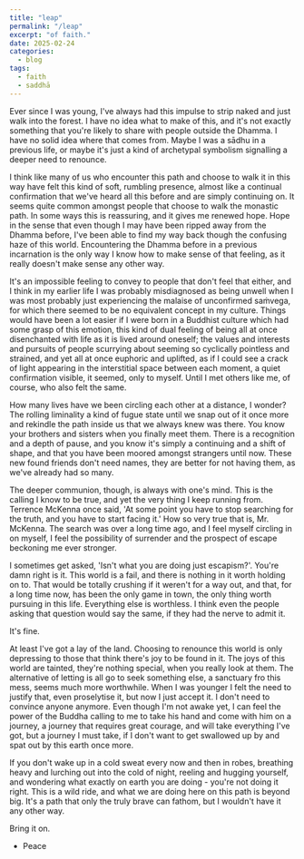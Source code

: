 ```yaml
---
title: "leap"
permalink: "/leap" 
excerpt: "of faith."
date: 2025-02-24
categories:
  - blog 
tags: 
  - faith
  - saddhā
--- 
```


Ever since I was young, I've always had this impulse to strip naked and just walk into the forest. I have no idea what to make of this, and it's not exactly something that you're likely to share with people outside the Dhamma. I have no solid idea where that comes from. Maybe I was a sādhu in a previous life, or maybe it's just a kind of archetypal symbolism signalling a deeper need to renounce.

I think like many of us who encounter this path and choose to walk it in this way have felt this kind of soft, rumbling presence, almost like a continual confirmation that we've heard all this before and are simply continuing on. It seems quite common amongst people that choose to walk the monastic path. In some ways this is reassuring, and it gives me renewed hope. Hope in the sense that even though I may have been ripped away from the Dhamma before, I've been able to find my way back though the confusing haze of this world. Encountering the Dhamma before in a previous incarnation is the only way I know how to make sense of that feeling, as it really doesn't make sense any other way. 

It's an impossible feeling to convey to people that don't feel that either, and I think in my earlier life I was probably misdiagnosed as being unwell when I was most probably just experiencing the malaise of unconfirmed saṁvega, for which there seemed to be no equivalent concept in my culture. Things would have been a lot easier if I were born in a Buddhist culture which had some grasp of this emotion, this kind of dual feeling of being all at once disenchanted with life as it is lived around oneself; the values and interests and pursuits of people scurrying about seeming so cyclically pointless and strained, and yet all at once euphoric and uplifted, as if I could see a crack of light appearing in the interstitial space between each moment, a quiet confirmation visible, it seemed, only to myself. Until I met others like me, of course, who also felt the same. 

How many lives have we been circling each other at a distance, I wonder? The rolling liminality a kind of fugue state until we snap out of it once more and rekindle the path inside us that we always knew was there. You know your brothers and sisters when you finally meet them. There is a recognition and a depth of pause, and you know it's simply a continuing and a shift of shape, and that you have been moored amongst strangers until now. These new found friends don't need names, they are better for not having them, as we've already had so many. 

The deeper communion, though, is always with one's mind. This is the calling I know to be true, and yet the very thing I keep running from. Terrence McKenna once said, 'At some point you have to stop searching for the truth, and you have to start facing it.' How so very true that is, Mr. McKenna. The search was over a long time ago, and I feel myself circling in on myself, I feel the possibility of surrender and the prospect of escape beckoning me ever stronger.

I sometimes get asked, 'Isn't what you are doing just escapism?'. You're damn right is it. This world is a fail, and there is nothing in it worth holding on to. That would be totally crushing if it weren't for a way out, and that, for a long time now, has been the only game in town, the only thing worth pursuing in this life. Everything else is worthless. I think even the people asking that question would say the same, if they had the nerve to admit it. 

It's fine. 

At least I've got a lay of the land. Choosing to renounce this world is only depressing to those that think there's joy to be found in it. The joys of this world are tainted, they're nothing special, when you really look at them.
The alternative of letting is all go to seek something else, a sanctuary fro this mess, seems much more worthwhile. When I was younger I felt the need to justify that, even proselytise it, but now I just accept it. I don't need to convince anyone anymore. Even though I'm not awake yet, I can feel the power of the Buddha calling to me to take his hand and come with him on a journey, a journey that requires great courage, and will take everything I've got, but a journey I must take, if I don't want to get swallowed up by and spat out by this earth once more. 

If you don't wake up in a cold sweat every now and then in robes, breathing heavy and lurching out into the cold of night, reeling and hugging yourself, and wondering what exactly on earth you are doing - you're not doing it right. This is a wild ride, and what we are doing here on this path is beyond big. It's a path that only the truly brave can fathom, but I wouldn't have it any other way.

Bring it on. 

- Peace  
